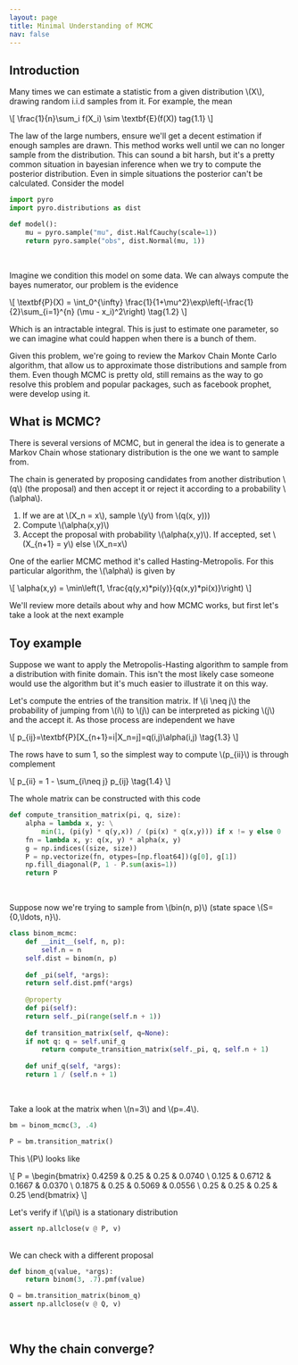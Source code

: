 ```yaml
---
layout: page
title: Minimal Understanding of MCMC
nav: false
---
```

<link rel="stylesheet" href="/assets/css/main.css"/>

## Introduction

Many times we can estimate a statistic from a given distribution \\(X\\),
drawing random i.i.d samples from it. For example, the mean

\\[
\frac{1}{n}\sum_i f(X_i) \sim \textbf{E}(f(X))
tag{1.1}
\\]

The law of the large numbers, ensure we'll get a decent estimation if enough
samples are drawn. This method works well until we can no longer sample from
the distribution. This can sound a bit harsh, but it's a pretty common
situation in bayesian inference when we try to compute the posterior
distribution. Even in simple situations the posterior can't be calculated.
Consider the model

```python
import pyro
import pyro.distributions as dist

def model(): 
    mu = pyro.sample("mu", dist.HalfCauchy(scale=1)) 
    return pyro.sample("obs", dist.Normal(mu, 1)) 
```
<br>

Imagine we condition this model on some data. We can always compute the bayes
numerator, our problem is the evidence


\\[
\textbf{P}(X) = \int_0^{\infty}
\frac{1}{1+\mu^2}\exp\left(-\frac{1}{2}\sum_{i=1}^{n} (\mu - x_i)^2\right)
\tag{1.2}
\\]

Which is an intractable integral. This is just to estimate one parameter, so we
can imagine what could happen when there is a bunch of them.

Given this problem, we're going to review the Markov Chain Monte Carlo
algorithm, that allow us to approximate those distributions and sample from
them. Even though MCMC is pretty old, still remains as the way to go resolve
this problem and popular packages, such as facebook prophet, were develop using
it.

## What is MCMC?

There is several versions of MCMC, but in general the idea is to generate a
Markov Chain whose stationary distribution is the one we want to sample
from. 

The chain is generated by proposing candidates from another distribution
\\(q\\) (the proposal) and then accept it or reject it according to a
probability \\(\alpha\\).

1. If we are at \\(X_n = x\\), sample \\(y\\) from \\(q(x, y)\))
2. Compute \\(\alpha(x,y)\\) 
3. Accept the proposal with probability \\(\alpha(x,y)\\). If accepted, set
\\(X_{n+1} = y\\) else \\(X_n=x\\)

One of the earlier MCMC method it's called Hasting-Metropolis. For this 
particular algorithm, the \\(\alpha\\) is given by

\\[
\alpha(x,y) = \min\left(1, \frac{q(y,x)*pi(y)}{q(x,y)*pi(x)}\right)
\\]

We'll review more details about why and how MCMC works, but first let's take a
look at the next example

## Toy example

Suppose we want to apply the Metropolis-Hasting algorithm to sample from a
distribution with finite domain. This isn't the most likely case someone would
use the algorithm but it's much easier to illustrate it on this way.

Let's compute the entries of the transition matrix.  If \\(i \neq j\\) the
probability of jumping from \\(i\\) to \\(j\\) can be interpreted as picking
\\(j\\) and the accept it. As those process are independent we have

\\[
p_{ij}=\textbf{P}[X_{n+1}=i|X_n=j]=q(i,j)\alpha(i,j)
\tag{1.3}
\\]

The rows have to sum 1, so the simplest way to compute \\(p_{ii}\\) is through
complement 

\\[
p_{ii} = 1 - \sum_{i\neq j} p_{ij}
\tag{1.4}
\\]

The whole matrix can be constructed with this code

```python
def compute_transition_matrix(pi, q, size):
    alpha = lambda x, y: \
        min(1, (pi(y) * q(y,x)) / (pi(x) * q(x,y))) if x != y else 0
    fn = lambda x, y: q(x, y) * alpha(x, y)  
    g = np.indices((size, size))
    P = np.vectorize(fn, otypes=[np.float64])(g[0], g[1])
    np.fill_diagonal(P, 1 - P.sum(axis=1))
    return P
```
<br>

Suppose now we're trying to sample from \\(bin(n, p)\\) (state space
\\(S=\{0,\ldots, n\}\\).

```python
class binom_mcmc:
    def __init__(self, n, p):
        self.n = n
	self.dist = binom(n, p)
		  
    def _pi(self, *args):
	return self.dist.pmf(*args)
				       
    @property
    def pi(self):
	return self._pi(range(self.n + 1))
	     
    def transition_matrix(self, q=None):
	if not q: q = self.unif_q
        return compute_transition_matrix(self._pi, q, self.n + 1)
		     
    def unif_q(self, *args):
	return 1 / (self.n + 1)
```
<br>

Take a look at the matrix when \\(n=3\\) and \\(p=.4\\).

```python
bm = binom_mcmc(3, .4)

P = bm.transition_matrix()
```
This \\(P\\) looks like 

\\[
P = \begin{bmatrix}
0.4259 & 0.25   & 0.25   & 0.0740 \\
0.125  & 0.6712 & 0.1667 & 0.0370 \\
0.1875 & 0.25   & 0.5069 & 0.0556 \\
0.25   & 0.25   & 0.25   & 0.25
\end{bmatrix}
\\]

Let's verify if \\(\pi\\) is a stationary distribution 

```python
assert np.allclose(v @ P, v)
```
<br>
We can check with a different proposal

```python
def binom_q(value, *args):
    return binom(3, .7).pmf(value)

Q = bm.transition_matrix(binom_q)
assert np.allclose(v @ Q, v)
```
<br>

## Why the chain converge?
